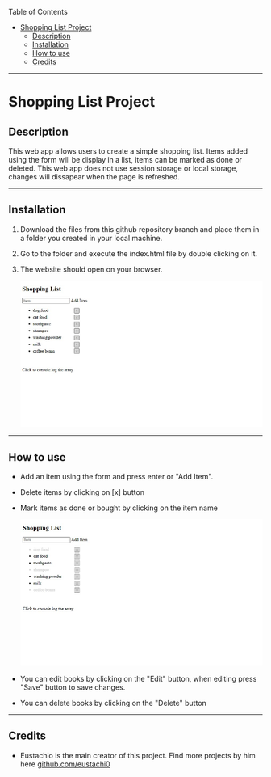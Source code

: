 Table of Contents
- [Shopping List Project](#shopping-list-project)
  - [Description](#description)
  - [Installation](#installation)
  - [How to use](#how-to-use)
  - [Credits](#credits)

----

# Shopping List Project


## Description
This web app allows users to create a simple shopping list. Items added using the form will be display in a list, items can be marked as done or deleted.
This web app does not use session storage or local storage, changes will dissapear when the page is refreshed.

----

## Installation
1. Download the files from this github repository branch and place them in a folder you created in your local machine.
2. Go to the folder and execute the index.html file by double clicking on it.
3. The website should open on your browser.

    ![screenshot](./shoppingList/misc/sl-screenshot01.jpeg)
----

## How to use
- Add an item using the form and press enter or "Add Item".
- Delete items by clicking on [x] button
- Mark items as done or bought by clicking on the item name

    ![screenshot](./shoppingList/misc/sl-screenshot02.jpeg)

- You can edit books by clicking on the "Edit" button, when editing press "Save" button to save changes.

- You can delete books by clicking on the "Delete" button

----

## Credits
 - Eustachio is the main creator of this project. Find more projects by him here [github.com/eustachi0](https://github.com/eustachi0)